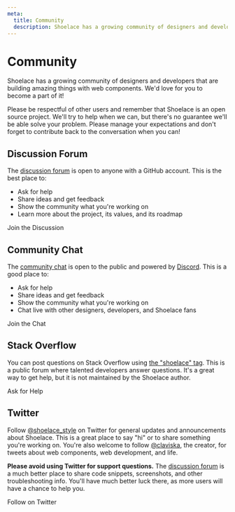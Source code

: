 ```yaml
---
meta:
  title: Community
  description: Shoelace has a growing community of designers and developers that are building amazing things with web components.
---
```


# Community

Shoelace has a growing community of designers and developers that are building amazing things with web components. We'd love for you to become a part of it!

Please be respectful of other users and remember that Shoelace is an open source project. We'll try to help when we can, but there's no guarantee we'll be able solve your problem. Please manage your expectations and don't forget to contribute back to the conversation when you can!

## Discussion Forum

The [discussion forum](https://github.com/shoelace-style/shoelace/discussions) is open to anyone with a GitHub account. This is the best place to:

- Ask for help
- Share ideas and get feedback
- Show the community what you're working on
- Learn more about the project, its values, and its roadmap

<sl-button variant="primary" href="https://github.com/shoelace-style/shoelace/discussions" target="_blank">
  <sl-icon name="github" slot="prefix"></sl-icon>
  Join the Discussion
</sl-button>

## Community Chat

The [community chat](https://discord.gg/mg8f26C) is open to the public and powered by [Discord](https://discord.com/). This is a good place to:

- Ask for help
- Share ideas and get feedback
- Show the community what you're working on
- Chat live with other designers, developers, and Shoelace fans

<sl-button variant="primary" href="https://discord.gg/mg8f26C" target="_blank">
  <sl-icon name="discord" slot="prefix"></sl-icon>
  Join the Chat
</sl-button>

## Stack Overflow

You can post questions on Stack Overflow using [the "shoelace" tag](https://stackoverflow.com/questions/tagged/shoelace). This is a public forum where talented developers answer questions. It's a great way to get help, but it is not maintained by the Shoelace author.

<sl-button variant="primary" href="https://stackoverflow.com/questions/ask?tags=shoelace" target="_blank">
  <sl-icon name="stack-overflow" slot="prefix"></sl-icon>
  Ask for Help
</sl-button>

## Twitter

Follow [@shoelace_style](https://twitter.com/shoelace_style) on Twitter for general updates and announcements about Shoelace. This is a great place to say "hi" or to share something you're working on. You're also welcome to follow [@claviska](https://twitter.com/claviska), the creator, for tweets about web components, web development, and life.

**Please avoid using Twitter for support questions.** The [discussion forum](https://github.com/shoelace-style/shoelace/discussions) is a much better place to share code snippets, screenshots, and other troubleshooting info. You'll have much better luck there, as more users will have a chance to help you.

<sl-button variant="primary" href="https://twitter.com/shoelace_style" target="_blank">
  <sl-icon name="twitter" slot="prefix"></sl-icon>
  Follow on Twitter
</sl-button>
